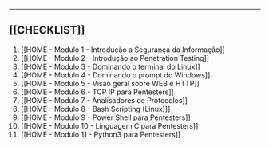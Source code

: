 
---
## [[CHECKLIST]]

1. [[HOME - Modulo 1 - Introdução a Segurança da Informação]]
2. [[HOME - Modulo 2 - Introdução ao Penetration Testing]]
3. [[HOME - Modulo 3 - Dominando o terminal do Linux]]
4. [[HOME - Modulo 4 - Dominando o prompt do Windows]]
5. [[HOME - Modulo 5 - Visão geral sobre WEB e HTTP]]
6. [[HOME - Modulo 6 - TCP IP para Pentesters]]
7. [[HOME - Modulo 7 - Analisadores de Protocolos]]
8. [[HOME - Modulo 8 - Bash Scripting (Linux)]]
9. [[HOME - Modulo 9 - Power Shell para Pentesters]]
10. [[HOME - Modulo 10 - Linguagem C para Pentesters]]
11. [[HOME - Modulo 11 - Python3 para Pentesters]]

